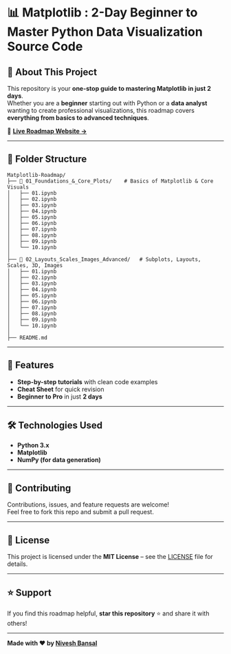 # 📊 Matplotlib : 2-Day Beginner to Master Python Data Visualization Source Code

## 🚀 About This Project  
This repository is your **one-stop guide to mastering Matplotlib in just 2 days**.  
Whether you are a **beginner** starting out with Python or a **data analyst** wanting to create professional visualizations, this roadmap covers **everything from basics to advanced techniques**.  

🔗 **[Live Roadmap Website →](https://niveshbansal07.github.io/Matplotlib-Roadmap-2-Day-Beginner-to-Master-Python-Data-Visualization-Guide/)**  

---

## 📂 Folder Structure  

```
Matplotlib-Roadmap/
├── 📁 01_Foundations_&_Core_Plots/    # Basics of Matplotlib & Core Visuals
│   ├── 01.ipynb
│   ├── 02.ipynb
│   ├── 03.ipynb
│   ├── 04.ipynb
│   ├── 05.ipynb
│   ├── 06.ipynb
│   ├── 07.ipynb
│   ├── 08.ipynb
│   ├── 09.ipynb
│   └── 10.ipynb
│
├── 📁 02_Layouts_Scales_Images_Advanced/   # Subplots, Layouts, Scales, 3D, Images
│   ├── 01.ipynb
│   ├── 02.ipynb
│   ├── 03.ipynb
│   ├── 04.ipynb
│   ├── 05.ipynb
│   ├── 06.ipynb
│   ├── 07.ipynb
│   ├── 08.ipynb
│   ├── 09.ipynb
│   └── 10.ipynb
│
├── README.md
```
---

## 📖 Features  
- **Step-by-step tutorials** with clean code examples  
- **Cheat Sheet** for quick revision 
- **Beginner to Pro** in just **2 days**
  
---

## 🛠️ Technologies Used  
- **Python 3.x**  
- **Matplotlib**  
- **NumPy (for data generation)**  

---

## 🤝 Contributing  
Contributions, issues, and feature requests are welcome!  
Feel free to fork this repo and submit a pull request.  

---

## 📜 License  
This project is licensed under the **MIT License** – see the [LICENSE](LICENSE) file for details.  

---

## ⭐ Support  
If you find this roadmap helpful, **star this repository** ⭐ and share it with others!  

---

**Made with ❤️ by [Nivesh Bansal](https://github.com/niveshbansal07)**  

